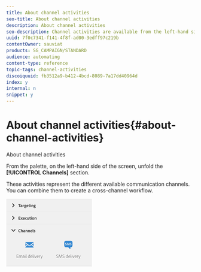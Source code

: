 ```yaml
---
title: About channel activities
seo-title: About channel activities
description: About channel activities
seo-description: Channel activities are available from the left-hand side of the screen.
uuid: 7f0c7341-f141-4f8f-ad00-3edff97c219b
contentOwner: sauviat
products: SG_CAMPAIGN/STANDARD
audience: automating
content-type: reference
topic-tags: channel-activities
discoiquuid: fb3512a9-b412-4bcd-8089-7a17dd40964d
index: y
internal: n
snippet: y
---
```


# About channel activities{#about-channel-activities}

About channel activities

From the palette, on the left-hand side of the screen, unfold the **[!UICONTROL Channels]** section.

These activities represent the different available communication channels. You can combine them to create a cross-channel workflow.

![](assets/wkf_channels_activities.png)

